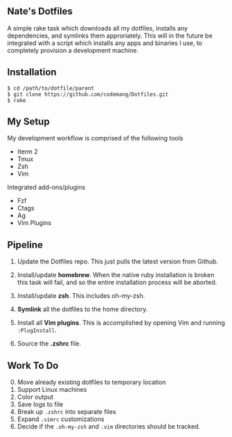 Nate's Dotfiles
---------------

A simple rake task which downloads all my dotfiles, installs any dependencies, and symlinks them approriately. This will in the future be integrated with a script which installs any apps and binaries I use, to completely provision a development machine.

Installation
------------

```
$ cd /path/to/dotfile/parent
$ git clone https://github.com/codemang/Dotfiles.git
$ rake
```


My Setup
--------

My development workflow is comprised of the following tools 
* Iterm 2
* Tmux
* Zsh
* Vim

Integrated add-ons/plugins
* Fzf
* Ctags
* Ag
* Vim  Plugins


Pipeline
--------

1. Update the Dotfiles repo. This just pulls the latest version from Github. 

2. Install/update **homebrew**. When the native ruby installation is broken this task will fail, and so the entire installation process will be aborted.

3. Install/update **zsh**. This includes oh-my-zsh.

4. **Symlink** all the dotfiles to the home directory.

5. Install all **Vim plugins**. This is accomplished by opening Vim and running `:PlugInstall`.

6. Source the **.zshrc** file.


Work To Do
----------

0. Move already existing dotfiles to temporary location
0. Support Linux machines
0. Color output
0. Save logs to file
0. Break up `.zshrc` into separate files
0. Expand `.vimrc` customizations
0. Decide if the `.oh-my-zsh` and `.vim` directories should be tracked.
